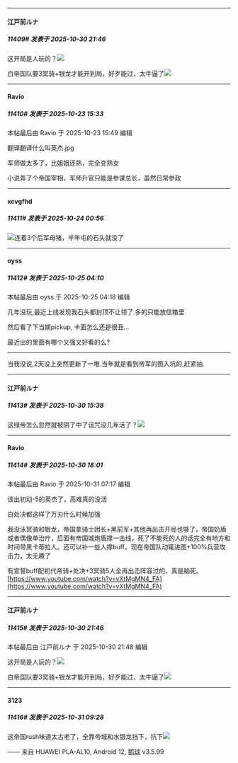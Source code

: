 ﻿
*****

####  江戸前ルナ  
##### 11409#       发表于 2025-10-30 21:46

这开局是人玩的？<img src="https://static.stage1st.com/image/smiley/face2017/004.gif" referrerpolicy="no-referrer">

白帝国队要3冥骑+银龙才能开到局，好歹能过，太牛逼了<img src="https://static.stage1st.com/image/smiley/face2017/091.png" referrerpolicy="no-referrer">


*****

####  Ravio  
##### 11410#       发表于 2025-10-23 15:33

 本帖最后由 Ravio 于 2025-10-23 15:49 编辑 

翻译翻译什么叫英杰.jpg

军师做太多了，比姐姐还熟，完全变熟女

小说弄了个帝国宰相，军师升官只能是参谋总长，虽然日常参政

*****

####  xcvgfhd  
##### 11411#       发表于 2025-10-24 00:56

<img src="https://static.stage1st.com/image/smiley/face2017/022.png" referrerpolicy="no-referrer">连着3个后军母猪，半年屯的石头就没了

*****

####  oyss  
##### 11412#       发表于 2025-10-25 04:10

 本帖最后由 oyss 于 2025-10-25 04:18 编辑 

几年没玩,最近上线发现我石头都封顶不让领了.多的只能放信箱里

然后看了下当期pickup, 卡面怎么还是很丑...

最近出的里面有哪个又强又好看的么?

------

当我没说,2天没上突然更新了一堆.当年就是看到帝军的图入坑的,赶紧抽.

*****

####  江戸前ルナ  
##### 11413#       发表于 2025-10-30 15:38

这绿帝怎么忽然就被阴了中了诅咒没几年活了？<img src="https://static.stage1st.com/image/smiley/face2017/091.png" referrerpolicy="no-referrer">

*****

####  Ravio  
##### 11414#       发表于 2025-10-30 18:01

 本帖最后由 Ravio 于 2025-10-31 07:17 编辑 

该出初动-5的英杰了，高难真的没活

白处决都这样了万刃什么时候加强

我没泳冥骑和银龙，帝国拿骑士团长+黑前军+其他再出击开局也够了，帝国奶盾或者偶像单治疗，后面有帝国城炮盾撑一击线，死了不能死的人的话完全有地方和时间带黑卡蒂拉人。还可以补一些人撑buff。现在帝国队动辄进图+100%兵营攻击力，太无趣了

有宣誓buff配初代帝骑+处决+3冥骑5人全再出击阵容过的，真是脑死。
[https://www.youtube.com/watch?v=vXtMgMN4_FA](https://www.youtube.com/watch?v=vXtMgMN4_FA)

*****

####  江戸前ルナ  
##### 11415#       发表于 2025-10-30 21:46

 本帖最后由 江戸前ルナ 于 2025-10-30 21:48 编辑 

这开局是人玩的？<img src="https://static.stage1st.com/image/smiley/face2017/004.gif" referrerpolicy="no-referrer">

白帝国队要3冥骑+银龙才能开到局，好歹能过，太牛逼了<img src="https://static.stage1st.com/image/smiley/face2017/091.png" referrerpolicy="no-referrer">

*****

####  3123  
##### 11416#       发表于 2025-10-31 09:28

这帝国rush味道太古老了，全靠帝城和水银龙挡下，抗下<img src="https://static.stage1st.com/image/smiley/face2017/026.png" referrerpolicy="no-referrer">

—— 来自 HUAWEI PLA-AL10, Android 12, [鹅球](https://www.pgyer.com/GcUxKd4w) v3.5.99

